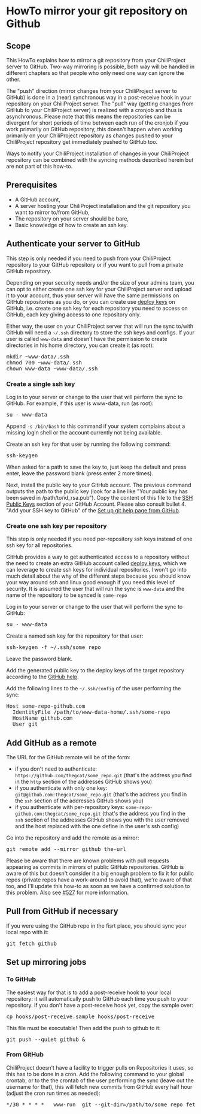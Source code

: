 # HowTo mirror your git repository on Github

## Scope

This HowTo explains how to mirror a git repository from your ChiliProject server to GitHub. Two-way mirroring is possible, both way will be handled in different chapters so that people who only need one way can ignore the other.

The "push" direction (mirror changes from your ChiliProject server to GitHub) is done in a (near) synchronous way in a post-receive hook in your repository on your ChiliProject server. The "pull" way (getting changes from GitHub to your ChiliProject server) is realized with a cronjob and thus is asynchronous. Please note that this means the repositories can be divergent for short periods of time between each run of the cronjob if you work primarily on GitHub repository, this doesn't happen when working primarily on your ChiliProject repository as changes pushed to your ChiliProject repository get immediately pushed to GitHub too.

Ways to notify your ChiliProject installation of changes in your ChiliProject repository can be combined with the syncing methods described herein but are not part of this how-to.

## Prerequisites

*   A GitHub account,
*   A server hosting your ChiliProject installation and the git repository you want to mirror to/from GitHub,
*   The repository on your server should be bare,
*   Basic knowledge of how to create an ssh key.

## Authenticate your server to GitHub

This step is only needed if you need to push from your ChiliProject repository to your GitHub repository or if you want to pull from a private GitHub repository.

Depending on your security needs and/or the size of your admins team, you can opt to either create one ssh key for your ChiliProject server and upload it to your account, thus your server will have the same permissions on GitHub repositories as you do, or you can create use [deploy keys](http://help.github.com/deploy-keys/) on GitHub, i.e. create one ssh key for each repository you need to access on GitHub, each key giving access to one repository only.

Either way, the user on your ChiliProject server that will run the sync to/with GitHub will need a `~/.ssh` directory to store the ssh keys and configs. If your user is called `www-data` and doesn't have the permission to create directories in his home directory, you can create it (as root):

<pre>mkdir ~www-data/.ssh
chmod 700 ~www-data/.ssh
chown www-data ~www-data/.ssh</pre>

### Create a single ssh key

Log in to your server or change to the user that will perform the sync to GitHub. For example, if this user is www-data, run (as root):

<pre>su - www-data</pre>

Append `-s /bin/bash` to this command if your system complains about a missing login shell or the account currently not being available.

Create an ssh key for that user by running the following command:

<pre>ssh-keygen</pre>

When asked for a path to save the key to, just keep the default and press enter, leave the password blank (press enter 2 more times).

Next, install the public key to your GitHub account. The previous command outputs the path to the public key (look for a line like "Your public key has been saved in /path/to/id_rsa.pub"). Copy the content of this file to the [SSH Public Keys](https://github.com/account/ssh) section of your GitHub Account. Please also consult bullet 4\. "Add your SSH key to GitHub" of the [Set up git help page from GitHub](http://help.github.com/linux-set-up-git/#_set_up_ssh_keys).

### Create one ssh key per repository

This step is only needed if you need per-repository ssh keys instead of one ssh key for all repositories.

GitHub provides a way to get authenticated access to a repository without the need to create an extra GitHub account called [deploy keys](http://help.github.com/deploy-keys/), which we can leverage to create ssh keys for individual repositories. I won't go into much detail about the why of the different steps because you should know your way around ssh and linux good enough if you need this level of security. It is assumed the user that will run the sync is `www-data` and the name of the repository to be synced is `some-repo`

Log in to your server or change to the user that will perform the sync to GitHub:

<pre>su - www-data</pre>

Create a named ssh key for the repository for that user:

<pre>ssh-keygen -f ~/.ssh/some_repo</pre>

Leave the password blank.

Add the generated public key to the deploy keys of the target repository according to the [GitHub help](http://help.github.com/deploy-keys/#how_do_i_add_my_deploy_key).

Add the following lines to the `~/.ssh/config` of the user performing the sync:

<pre>Host some-repo-github.com
  IdentityFile /path/to/www-data-home/.ssh/some-repo
  HostName github.com
  User git</pre>

## Add GitHub as a remote

The URL for the GitHub remote will be of the form:

*   if you don't need to authenticate: `https://github.com/thegcat/some_repo.git` (that's the address you find in the `http` section of the addresses GitHub shows you)
*   if you authenticate with only one key: `git@github.com:thegcat/some_repo.git` (that's the address you find in the `ssh` section of the addresses GitHub shows you)
*   if you authenticate with per-repository keys: `some-repo-github.com:thegcat/some_repo.git` (that's the address you find in the `ssh` section of the addresses GitHub shows you with the user removed and the host replaced with the one define in the user's ssh config)

Go into the repository and add the remote as a mirror:

<pre>git remote add --mirror github the-url</pre>

Please be aware that there are known problems with pull requests appearing as commits in mirrors of public GitHub repositories. GitHub is aware of this but doesn't consider it a big enough problem to fix it for public repos (private repos have a work-around to avoid that), we're aware of that too, and I'll update this how-to as soon as we have a confirmed solution to this problem. Also see [#527](https://www.chiliproject.org/issues/527 "pulling garbage revisions from github (Closed)") for more information.

## Pull from GitHub if necessary

If you were using the GitHub repo in the fisrt place, you should sync your local repo with it:

<pre>git fetch github</pre>

## Set up mirroring jobs

### To GitHub

The easiest way for that is to add a post-receive hook to your local repository: it will automatically push to GitHub each time you push to your repository. If you don't have a post-receive hook yet, copy the sample over:

<pre>cp hooks/post-receive.sample hooks/post-receive</pre>

This file must be executable! Then add the push to github to it:

<pre>git push --quiet github &amp;</pre>

### From GitHub

ChiliProject doesn't have a facility to trigger pulls on Repositories it uses, so this has to be done in a cron. Add the following command to your global crontab, or to the the crontab of the user performing the sync (leave out the username for that), this will fetch new commits from GitHub every half hour (adjust the cron run times as needed):

<pre>*/30 * * * *   www-run  git --git-dir=/path/to/some_repo fetch --quiet github</pre>
